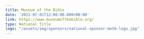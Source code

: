 ```yaml
---
title: Museum of the Bible
date: '2021-07-01T12:00:00.000+00:00'
link: https://www.museumofthebible.org/
type: National Title
logo: "/assets/img/sponsors/national-sponsor-motb-logo.jpg"
---
```

